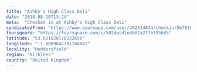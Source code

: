 ```yaml
---
title: "Ashby's High Class Deli"
date: "2018-08-18T13:24"
meta:  "Checked in at Ashby's High Class Deli"
syndicatedFrom: "https://www.swarmapp.com/user/492614834/checkin/5b78100f3abcaf002cd11f56"
foursquare: "https://foursquare.com/v/5024ecd1e4b02a2f7b1956d5"
latitude: "53.621620178222656"
longitude: "-1.8809642791748047"
locality: "Huddersfield"
region: "Kirklees"
country: "United Kingdom"
---
```


